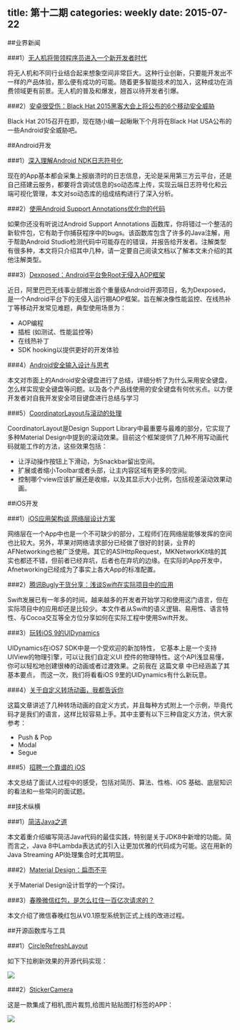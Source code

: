title: 第十二期
categories: weekly
date: 2015-07-22
---

##业界新闻

###1）[无人机将带领程序员进入一个新开发者时代](http://www.csdn.net/article/2015-07-20/2825251)

将无人机和不同行业结合起来想象空间非常巨大。这种行业创新，只要能开发出不一样的产品体验，那么便有成功的可能。随着更多智能技术的加入，这种成功在消费领域更有前景。无人机的普及和爆发，翘首以待开发者引爆。

###2）[安卓很受伤：Black Hat 2015黑客大会上将公布的6个移动安全威胁](http://www.freebuf.com/news/72615.html)

Black Hat 2015召开在即，现在随小编一起瞅瞅下个月将在Black Hat USA公布的一些Android安全威胁吧。


##Android开发

###1）[深入理解Android NDK日志符号化](http://www.csdn.net/article/2015-07-20/2825256)

现在的App基本都会采集上报崩溃时的日志信息，无论是采用第三方云平台，还是自己搭建云服务，都要将含调试信息的so动态库上传，实现云端日志符号化和云端可视化管理，本文对so动态库的组成结构进行了深入分析。

###2）[使用Android Support Annotations优化你的代码](http://www.jianshu.com/p/1d0faca34a6e)

如果你还没有听说过Android Support Annotations 函数库，你将错过一个整洁的新软件包，它有助于你捕获程序中的bugs。该函数库包含了许多的Java注解，用于帮助Android Studio检测代码中可能存在的错误，并报告给开发者。注解类型有很多种，本文将只介绍其中几种，请一定要自己阅读文档以了解本文未介绍的其他注解类型。

###3）[Dexposed：Android平台免Root无侵入AOP框架](http://www.infoq.com/cn/news/2015/07/dexposed)

近日，阿里巴巴无线事业部推出首个重量级Android开源项目，名为Dexposed，是一个Android平台下的无侵入运行期AOP框架。旨在解决像性能监控、在线热补丁等移动开发常见难题，典型使用场景为：

* AOP编程
* 插桩 (如测试、性能监控等)
* 在线热补丁
* SDK hooking以提供更好的开发体验

###4）[Android安全输入设计与思考](http://blog.csdn.net/yzzst/article/details/46741681)

本文对市面上的Android安全键盘进行了总结，详细分析了为什么采用安全键盘，怎么样实现安全键盘等问题。以及各个产品线使用的安全键盘有何优劣点。以方便开发者对自我开发安全项目键盘进行总结与学习

###5）[CoordinatorLayout与滚动的处理](http://www.jcodecraeer.com/a/anzhuokaifa/androidkaifa/2015/0717/3196.html)

CoordinatorLayout是Design Support Library中最重要与最难的部分，它实现了多种Material Design中提到的滚动效果。目前这个框架提供了几种不用写动画代码就能工作的方法，这些效果包括：

* 让浮动操作按钮上下滑动，为Snackbar留出空间。
* 扩展或者缩小Toolbar或者头部，让主内容区域有更多的空间。
* 控制哪个view应该扩展还是收缩，以及其显示大小比例，包括视差滚动效果动画。


##iOS开发

###1）[iOS应用架构谈 网络层设计方案](http://casatwy.com/iosying-yong-jia-gou-tan-wang-luo-ceng-she-ji-fang-an.html)

网络层在一个App中也是一个不可缺少的部分，工程师们在网络层能够发挥的空间也比较大。另外，苹果对网络请求部分已经做了很好的封装，业界的AFNetworking也被广泛使用。其它的ASIHttpRequest，MKNetworkKit啥的其实也都还不错，但前者已经弃坑，后者也在弃坑的边缘。在实际的App开发中，Afnetworking已经成为了事实上各大App的标准配置。

###2）[腾讯Bugly干货分享：浅谈Swift在实际项目中的应用](http://www.csdn.net/article/2015-07-16/2825231-tencent-swift/1)

Swift发展已有一年多的时间，越来越多的开发者开始学习和使用这门语言，但在实际项目中的应用却还是比较少。本文作者从Swift的语义逻辑、易用性、语言特性、与Cocoa交互等全方位分享如何在实际工程中使用Swift开发。

###3）[玩转iOS 9的UIDynamics](http://www.cocoachina.com/ios/20150716/12613.html)

UIDynamics在iOS7 SDK中是一个受欢迎的新加特性， 它基本上是一个支持UIView的物理引擎，可以让我们自定义UI 控件的物理特性。这个API浅显易懂，你可以轻松地创建很棒的动画或者过渡效果。之前我在 这篇文章 中已经涵盖了其基本要点， 而这一次，我们将看看iOS 9里的UIDynamics有什么新玩意。

###4）[关于自定义转场动画，我都告诉你](http://www.jianshu.com/p/38cd35968864)

这篇文章讲述了几种转场动画的自定义方式，并且每种方式附上一个示例，毕竟代码才是我们的语言，这样比较容易上手。其中主要有以下三种自定义方法，供大家参考：

* Push & Pop
* Modal
* Segue

###5）[招聘一个靠谱的 iOS](http://blog.sunnyxx.com/2015/07/04/ios-interview/)

本文总结了面试人过程中的感受，包括对简历、算法、性格、iOS 基础、底层知识的看法和一些常问的面试题。

##技术纵横

###1）[简洁Java之道](http://www.infoq.com/cn/articles/Concise-Java)

本文着重介绍编写简洁Java代码的最佳实践，特别是关于JDK8中新增的功能。简而言之，Java 8中Lambda表达式的引入让更加优雅的代码成为可能。这在用新的Java Streaming API处理集合时尤其明显。

###2）[Material Design：扁而不平](http://www.jianshu.com/p/63d6011213d1)

关于Material Design设计哲学的一个探讨。

###3）[春晚微信红包，是怎么扛住一百亿次请求的？](http://www.tuicool.com/articles/2yMZNr)

本文介绍了微信春晚红包从V0.1原型系统到正式上线的改进过程。


##开源函数库与工具

###1）[CircleRefreshLayout](https://github.com/tuesda/CircleRefreshLayout)

如下下拉刷新效果的开源代码实现：

![](https://d13yacurqjgara.cloudfront.net/users/25514/screenshots/1797373/pull-down-refresh-iphone-app-interface-ux-design-ramotion.gif)

###2）[StickerCamera](https://github.com/Skykai521/StickerCamera)

这是一款集成了相机,图片裁剪,给图片贴贴图打标签的APP：

![](https://github.com/Skykai521/StickerCamera/blob/master/screenshot/Screenshot_01.gif?raw=true)











